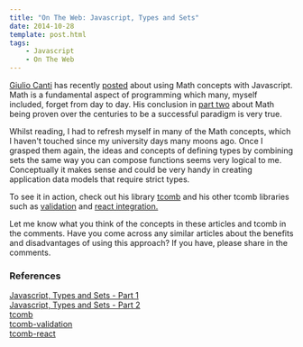 ```yaml
---
title: "On The Web: Javascript, Types and Sets"
date: 2014-10-28
template: post.html
tags:
    - Javascript
    - On The Web
---
```


[Giulio Canti](https://twitter.com/GiulioCanti) has recently [posted](https://gcanti.github.io/2014/09/29/javascript-types-and-sets.html) about using Math concepts with Javascript. Math is a fundamental aspect of programming which many, myself included, forget from day to day. His conclusion in [part two](https://gcanti.github.io/2014/10/07/javascript-types-and-sets-part-II.html) about Math being proven over the centuries to be a successful paradigm is very true.

Whilst reading, I had to refresh myself in many of the Math concepts, which I haven't touched since my university days many moons ago. Once I grasped them again, the ideas and concepts of defining types by combining sets the same way you can compose functions seems very logical to me. Conceptually it makes sense and could be very handy in creating application data models that require strict types.

To see it in action, check out his library [tcomb](https://github.com/gcanti/tcomb) and his other tcomb libraries such as [validation](https://github.com/gcanti/tcomb-validation) and [react integration.](https://github.com/gcanti/tcomb-react)

Let me know what you think of the concepts in these articles and tcomb in the comments. Have you come across any similar articles about the benefits and disadvantages of using this approach? If you have, please share in the comments.

### References

[Javascript, Types and Sets - Part 1](https://gcanti.github.io/2014/09/29/javascript-types-and-sets.html)  
[Javascript, Types and Sets - Part 2](https://gcanti.github.io/2014/10/07/javascript-types-and-sets-part-II.html)  
[tcomb](https://github.com/gcanti/tcomb)  
[tcomb-validation](https://github.com/gcanti/tcomb-validation)  
[tcomb-react](https://github.com/gcanti/tcomb-react)  
